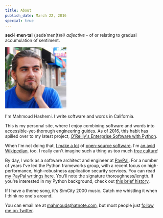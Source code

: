 ```yaml
---
title: About
publish_date: March 22, 2016
special: true
---
```


**sed·i·men·tal** /ˌsedəˈmen(t)əl/ *adjective* - of or relating to gradual accumulation of sentiment.

<img title="Yours truly" src="/uploads/me_1.jpg" width=200>

I'm Mahmoud Hashemi. I write software and words in California.

This is my personal site, where I enjoy combining software and words
into accessible-yet-thorough engineering guides. As of 2016, this
habit has spilled over to my latest project, [O'Reilly's Enterprise
Software with Python][esp].

When I'm not doing that, [I make a lot][gh] of
[open-source software][osp]. I'm [an avid Wikipedian][hn], too. I
really can't imagine such a thing as too much [free culture][fc]!

By day, I work as a software architect and engineer at
[PayPal][pp]. For a number of years I've led the Python frameworks
group, with a recent focus on high-performance, high-robustness
application security services. You can read
[my PayPal writings here][pp_blog]. You'll note the signature
thoroughness/length. If you're interested in my Python background,
check out [this brief history](/python_community_intro.html "Python
Community Intro").

If I have a theme song, it's SimCity 2000 music. Catch me whistling it
when I think no one's around.

You can email me at mahmoud@hatnote.com, but most people just
[follow me on Twitter][tw].

[esp]: http://shop.oreilly.com/product/0636920047346.do
[gh]: https://github.com/mahmoud
[osp]: http://sedimental.org/open_source_projects.html
[hn]: http://sedimental.org/hatnote_projects.html
[fc]: https://en.wikipedia.org/wiki/Free_culture_movement
[pp]: https://paypal.com
[pp_blog]: https://www.paypal-engineering.com/tag/python
[tw]: https://twitter.com/mhashemi

<!--

Belaboring the finer points of software since 2014.

-->
